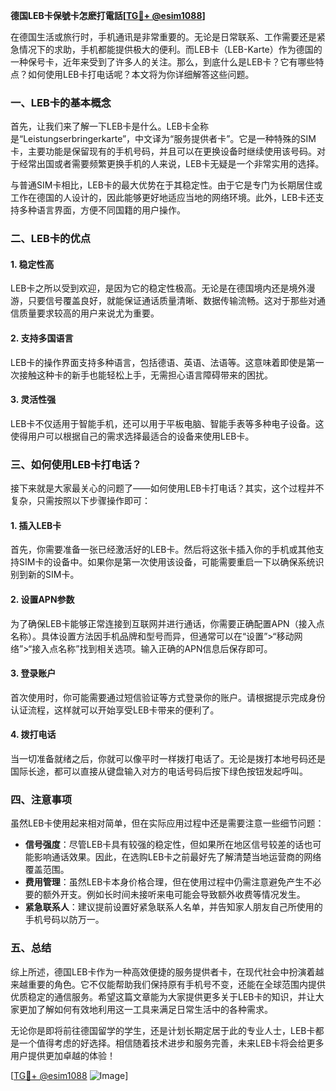 **德国LEB卡保號卡怎麽打電話[[TG💪+ @esim1088](https://t.me/s/esim1088)]**

在德国生活或旅行时，手机通讯是非常重要的。无论是日常联系、工作需要还是紧急情况下的求助，手机都能提供极大的便利。而LEB卡（LEB-Karte）作为德国的一种保号卡，近年来受到了许多人的关注。那么，到底什么是LEB卡？它有哪些特点？如何使用LEB卡打电话呢？本文将为你详细解答这些问题。

### 一、LEB卡的基本概念

首先，让我们来了解一下LEB卡是什么。LEB卡全称是“Leistungserbringerkarte”，中文译为“服务提供者卡”。它是一种特殊的SIM卡，主要功能是保留现有的手机号码，并且可以在更换设备时继续使用该号码。对于经常出国或者需要频繁更换手机的人来说，LEB卡无疑是一个非常实用的选择。

与普通SIM卡相比，LEB卡的最大优势在于其稳定性。由于它是专门为长期居住或工作在德国的人设计的，因此能够更好地适应当地的网络环境。此外，LEB卡还支持多种语言界面，方便不同国籍的用户操作。

### 二、LEB卡的优点

#### 1. 稳定性高
LEB卡之所以受到欢迎，是因为它的稳定性极高。无论是在德国境内还是境外漫游，只要信号覆盖良好，就能保证通话质量清晰、数据传输流畅。这对于那些对通信质量要求较高的用户来说尤为重要。

#### 2. 支持多国语言
LEB卡的操作界面支持多种语言，包括德语、英语、法语等。这意味着即使是第一次接触这种卡的新手也能轻松上手，无需担心语言障碍带来的困扰。

#### 3. 灵活性强
LEB卡不仅适用于智能手机，还可以用于平板电脑、智能手表等多种电子设备。这使得用户可以根据自己的需求选择最适合的设备来使用LEB卡。

### 三、如何使用LEB卡打电话？

接下来就是大家最关心的问题了——如何使用LEB卡打电话？其实，这个过程并不复杂，只需按照以下步骤操作即可：

#### 1. 插入LEB卡
首先，你需要准备一张已经激活好的LEB卡。然后将这张卡插入你的手机或其他支持SIM卡的设备中。如果你是第一次使用该设备，可能需要重启一下以确保系统识别到新的SIM卡。

#### 2. 设置APN参数
为了确保LEB卡能够正常连接到互联网并进行通话，你需要正确配置APN（接入点名称）。具体设置方法因手机品牌和型号而异，但通常可以在“设置”>“移动网络”>“接入点名称”找到相关选项。输入正确的APN信息后保存即可。

#### 3. 登录账户
首次使用时，你可能需要通过短信验证等方式登录你的账户。请根据提示完成身份认证流程，这样就可以开始享受LEB卡带来的便利了。

#### 4. 拨打电话
当一切准备就绪之后，你就可以像平时一样拨打电话了。无论是拨打本地号码还是国际长途，都可以直接从键盘输入对方的电话号码后按下绿色按钮发起呼叫。

### 四、注意事项

虽然LEB卡使用起来相对简单，但在实际应用过程中还是需要注意一些细节问题：

- **信号强度**：尽管LEB卡具有较强的稳定性，但如果所在地区信号较差的话也可能影响通话效果。因此，在选购LEB卡之前最好先了解清楚当地运营商的网络覆盖范围。
- **费用管理**：虽然LEB卡本身价格合理，但在使用过程中仍需注意避免产生不必要的额外开支。例如长时间未接听来电可能会导致额外收费等情况发生。
- **紧急联系人**：建议提前设置好紧急联系人名单，并告知家人朋友自己所使用的手机号码以防万一。

### 五、总结

综上所述，德国LEB卡作为一种高效便捷的服务提供者卡，在现代社会中扮演着越来越重要的角色。它不仅能帮助我们保持原有手机号不变，还能在全球范围内提供优质稳定的通信服务。希望这篇文章能为大家提供更多关于LEB卡的知识，并让大家更加了解如何有效地利用这一工具来满足日常生活中的各种需求。

无论你是即将前往德国留学的学生，还是计划长期定居于此的专业人士，LEB卡都是一个值得考虑的好选择。相信随着技术进步和服务完善，未来LEB卡将会给更多用户提供更加卓越的体验！

[[TG💪+ @esim1088](https://t.me/s/esim1088) ![Image](https://i.postimg.cc/4NQfJmqS/Snipaste-2025-05-13-00-14-12.png)]